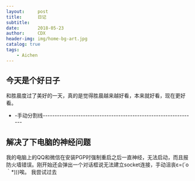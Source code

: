 ```yaml
---
layout:     post
title:      日记
subtitle:   
date:       2018-05-23
author:     CDX
header-img: img/home-bg-art.jpg
catalog: true
tags:
    - Aichen
---
```

## 今天是个好日子
和胜晨度过了美好的一天，真的是觉得胜晨越来越好看，本来就好看，现在更好看。

- -手动分割线-----------------------------------------------------------------
## 解决了下电脑的神经问题
我的电脑上的QQ和微信在安装PGP时强制重启之后一直神经，无法启动，而且报防火墙错误。刚开始还会弹出一个对话框说无法建立socket连接，手动沮丧ε=(´ο｀*)))唉。
我尝试过去

